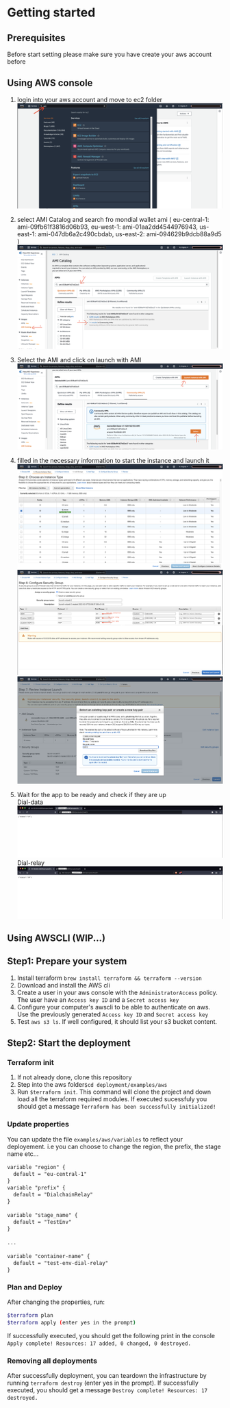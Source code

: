# Getting started

## Prerequisites
Before start setting please make sure you have create your aws account before

## Using AWS console
1. login into your aws account and move to ec2 folder
![](image-3.png)

2. select AMI Catalog and search fro mondial wallet ami ( eu-central-1: ami-09fb61f3816d06b93, eu-west-1: ami-01aa2dd4544976943, us-east-1: ami-047db6a2c490cbdab, us-east-2: ami-094629b9dcb88a9d5 )
![](image-4.png)

3. Select the AMI and click on launch with AMI
![](image-5.png)

4. filled in the necessary information to start the instance and launch it
![](image-6.png)
![](image-7.png)
![](image-8.png)

5. Wait for the app to be ready and check if they are up <br>
Dial-data
![](image-9.png)
Dial-relay
![](image-10.png)

## Using AWSCLI (WIP...)
## Step1: Prepare your system

1. Install terraform `brew install terraform && terraform --version`
2. Download and install the AWS cli
3. Create a user in your aws console  with the `AdministratorAccess` policy. The user have an `Access key ID` and a `Secret access key`
4. Configure your computer's awscli to be able to authenticate on aws. Use the previously generated `Access key ID` and `Secret access key`
5. Test `aws s3 ls`. If well configured, it should list your s3 bucket content.


## Step2: Start the deployment

### Terraform init
1. If not already done, clone this repository
2. Step into the aws folder`$cd deployment/examples/aws`
3. Run `$terraform init`. This command will clone the project and down load all the terraform required modules. If executed sucessfuly you should get a message `Terraform has been successfully initialized!`

### Update properties

You can update the file `examples/aws/variables` to reflect your deployement. i.e you can choose to change the region, the prefix, the stage name etc...

```
variable "region" {
  default = "eu-central-1"
}
variable "prefix" {
  default = "DialchainRelay"
}

variable "stage_name" {
  default = "TestEnv"
}

...

variable "container-name" {
  default = "test-env-dial-relay"
}

```

### Plan and Deploy

After changing the properties, run:

```bash
$terraform plan
$terraform apply (enter yes in the prompt)
```

If successfully executed, you should get the following print in the console `Apply complete! Resources: 17 added, 0 changed, 0 destroyed.`

### Removing all deployments

After successfully deployment, you can teardown the infrastructure by running `terraform destroy` (enter yes in the prompt).
If successfully executed, you should get a message `Destroy complete! Resources: 17 destroyed.`

